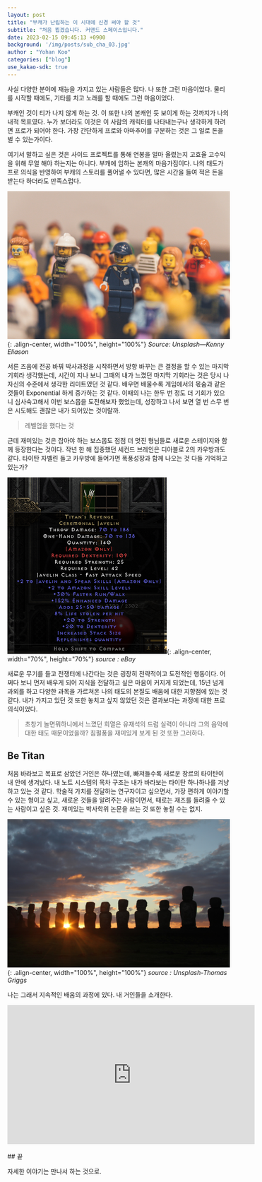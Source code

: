 ```yaml
---
layout: post
title: "부캐가 난립하는 이 시대에 신경 써야 할 것"
subtitle: "처음 뵙겠습니다. 커맨드 스페이스입니다."
date: 2023-02-15 09:45:13 +0900
background: '/img/posts/sub_cha_03.jpg'
author : "Yohan Koo"
categories: ["blog"]
use_kakao-sdk: true
---
```

사실 다양한 분야에 재능을 가지고 있는 사람들은 많다.
나 또한 그런 마음이었다. 물리를 시작할 때에도, 기타를 치고 노래를 할 때에도 그런 마음이었다.

부캐인 것이 티가 나지 않게 하는 것. 이 또한 나의 본캐인 듯 보이게 하는 것까지가 나의 내적 목표였다. 누가 보더라도 이것은 이 사람의 캐릭터를 나타내는구나 생각하게 하려면 프로가 되어야 한다. 가장 간단하게 프로와 아마추어를 구분하는 것은 그 일로 돈을 벌 수 있는가이다.

여기서 말하고 싶은 것은 사이드 프로젝트를 통해 연봉을 얼마 올렸는지 고효율 고수익을 위해 무얼 해야 하는지는 아니다. 부캐에 임하는 본캐의 마음가짐이다. 나의 태도가 프로 의식을 반영하여 부캐의 스토리를 풀어낼 수 있다면, 많은 시간을 들여 적은 돈을 받는다 하더라도 만족스럽다.

![logo](/img/posts/sub_cha_01.jpg){: .align-center, width="100%", height="100%"}  *Source: Unsplash—Kenny Eliason*

서른 즈음에 전공 바꿔 박사과정을 시작하면서 방향 바꾸는 큰 결정을 할 수 있는 마지막 기회라 생각했는데, 시간이 지나 보니 그때의 내가 느꼈던 마지막 기회라는 것은 당시 나 자신의 수준에서 생각한 리미트였던 것 같다. 배우면 배울수록 게임에서의 몫숨과 같은 것들이 Exponential 하게 증가하는 것 같다. 이때의 나는 한두 번 정도 더 기회가 있으니 심사숙고해서 이번 보스몹을 도전해보자 했었는데, 성장하고 나서 보면 열 번 스무 번은 시도해도 괜찮은 내가 되어있는 것이랄까.

> 레벨업을 했다는 것

근데 재미있는 것은 잡아야 하는 보스몹도 점점 더 멋진 형님들로 새로운 스테이지와 함께 등장한다는 것이다. 작년 한 해 집중했던 세컨드 브레인은 디아블로 2의 카우방과도 같다. 타이탄 자벨린 들고 카우방에 들어가면 폭풍성장과 함께 나오는 것 다들 기억하고 있는가?

![logo](/img/posts/sub_cha_02.png){: .align-center, width="70%", height="70%"}
*source : eBay*


새로운 무기를 들고 전쟁터에 나간다는 것은 굉장히 전략적이고 도전적인 행동이다. 어쩌다 보니 먼저 배우게 되어 지식을 전달하고 싶은 마음이 커지게 되었는데, 15년 넘게 과외를 하고 다양한 과목을 가르쳐온 나의 태도의 본질도 배움에 대한 지향점에 있는 것 같다. 내가 가지고 있던 것 또한 놓치고 싶지 않았던 것은 결과보다는 과정에 대한 프로의식이었다.

>초창기 놀면뭐하니에서 느꼈던 희열은 유재석의 드럼 실력이 아니라 그의 음악에 대한 태도 때문이었을까? 침펄풍을 재미있게 보게 된 것 또한 그러하다.


## Be Titan

처음 바라보고 목표로 삼았던 거인은 하나였는데, 빠져들수록 새로운 장르의 타이탄이 내 안에 생겨났다. 내 노트 시스템의 목차 구조는 내가 바라보는 타이탄 하나하나를 겨냥하고 있는 것 같다. 학술적 가치를 전달하는 연구자이고 싶으면서, 가장 편하게 이야기할 수 있는 형이고 싶고, 새로운 것들을 알려주는 사람이면서, 때로는 재즈를 들려줄 수 있는 사람이고 싶은 것. 재미있는 박사학위 논문을 쓰는 것 또한 놓칠 수는 없지.

![logo](/img/posts/sub_cha_03.jpg){: .align-center, width="100%", height="100%"}
*source : Unsplash-Thomas Griggs*

나는 그래서 지속적인 배움의 과정에 있다. 내 거인들을 소개한다.
<p align="middle">
<iframe width="560" height="315" src="https://www.youtube.com/embed/qJW0wSiag9s" frameborder="0" allow="autoplay; encrypted-media" allowfullscreen></iframe>
</p>
## 끝

자세한 이야기는 만나서 하는 것으로.